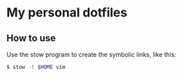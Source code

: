 # My personal dotfiles

## How to use

Use the stow program to create the symbolic links, like this:

```bash
$ stow -t $HOME vim
```

